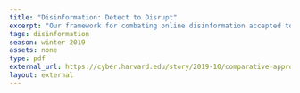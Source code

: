 ```yaml
---
title: "Disinformation: Detect to Disrupt"
excerpt: "Our framework for combating online disinformation accepted to the Comparative Approaches to Disinformation workshop hosted by the Berkman Klien Center for Internet and Society."
tags: disinformation
season: winter 2019
assets: none
type: pdf
external_url: https://cyber.harvard.edu/story/2019-10/comparative-approaches-disinformation
layout: external
---
```

